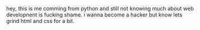 hey, this is me comming from python and still 
not knowing much about web developnent is fucking shame. 
i wanna become a hacker but know lets grind html and css for a bit.
